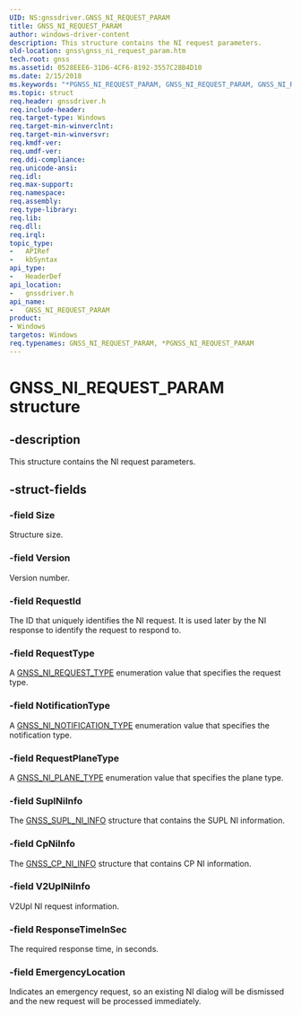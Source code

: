 ```yaml
---
UID: NS:gnssdriver.GNSS_NI_REQUEST_PARAM
title: GNSS_NI_REQUEST_PARAM
author: windows-driver-content
description: This structure contains the NI request parameters.
old-location: gnss\gnss_ni_request_param.htm
tech.root: gnss
ms.assetid: 0528EEE6-31D6-4CF6-8192-3557C28B4D10
ms.date: 2/15/2018
ms.keywords: "*PGNSS_NI_REQUEST_PARAM, GNSS_NI_REQUEST_PARAM, GNSS_NI_REQUEST_PARAM structure [Sensor Devices], PGNSS_NI_REQUEST_PARAM, PGNSS_NI_REQUEST_PARAM structure pointer [Sensor Devices], gnss.gnss_ni_request_param, gnssdriver/GNSS_NI_REQUEST_PARAM, gnssdriver/PGNSS_NI_REQUEST_PARAM"
ms.topic: struct
req.header: gnssdriver.h
req.include-header: 
req.target-type: Windows
req.target-min-winverclnt: 
req.target-min-winversvr: 
req.kmdf-ver: 
req.umdf-ver: 
req.ddi-compliance: 
req.unicode-ansi: 
req.idl: 
req.max-support: 
req.namespace: 
req.assembly: 
req.type-library: 
req.lib: 
req.dll: 
req.irql: 
topic_type:
-	APIRef
-	kbSyntax
api_type:
-	HeaderDef
api_location:
-	gnssdriver.h
api_name:
-	GNSS_NI_REQUEST_PARAM
product:
- Windows
targetos: Windows
req.typenames: GNSS_NI_REQUEST_PARAM, *PGNSS_NI_REQUEST_PARAM
---
```


# GNSS_NI_REQUEST_PARAM structure


## -description


This structure contains the NI request parameters.


## -struct-fields




### -field Size

Structure size.


### -field Version

Version number.


### -field RequestId

The ID that uniquely identifies the NI request. It is used later by the NI response to identify the request to respond to.


### -field RequestType

A <a href="https://msdn.microsoft.com/library/windows/hardware/dn925194">GNSS_NI_REQUEST_TYPE</a> enumeration value that specifies the request type.


### -field NotificationType

A <a href="https://msdn.microsoft.com/library/windows/hardware/dn925185">GNSS_NI_NOTIFICATION_TYPE</a> enumeration value that specifies the notification type.


### -field RequestPlaneType

A <a href="https://msdn.microsoft.com/library/windows/hardware/dn925188">GNSS_NI_PLANE_TYPE</a> enumeration value that specifies the plane type.


### -field SuplNiInfo

The <a href="https://msdn.microsoft.com/library/windows/hardware/dn925231">GNSS_SUPL_NI_INFO</a> structure that contains the SUPL NI information.


### -field CpNiInfo

The <a href="https://msdn.microsoft.com/library/windows/hardware/dn925101">GNSS_CP_NI_INFO</a> structure that contains CP NI information.


### -field V2UplNiInfo

V2Upl NI request information.


### -field ResponseTimeInSec

The required response time, in seconds.


### -field EmergencyLocation

Indicates an emergency request, so an existing NI dialog will be dismissed and the new request will be processed immediately.

